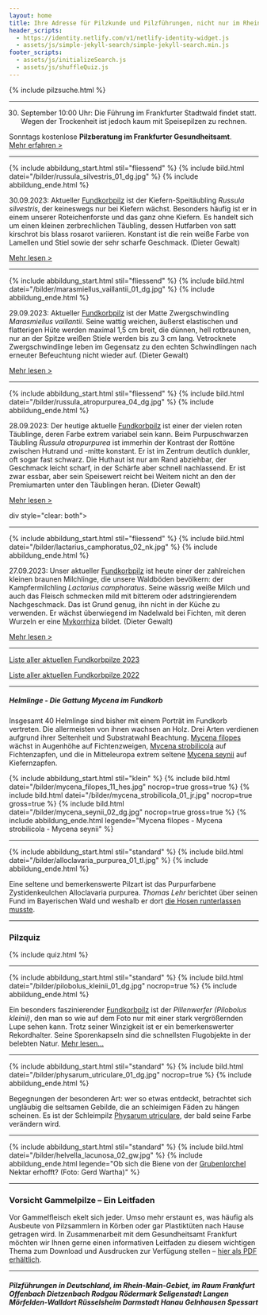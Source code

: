 ```yaml
---
layout: home
title: Ihre Adresse für Pilzkunde und Pilzführungen, nicht nur im Rhein-Main-Gebiet
header_scripts:
  - https://identity.netlify.com/v1/netlify-identity-widget.js
  - assets/js/simple-jekyll-search/simple-jekyll-search.min.js
footer_scripts:
  - assets/js/initializeSearch.js
  - assets/js/shuffleQuiz.js
---
```

{% include pilzsuche.html %}

- - -

30. September 10:00 Uhr: Die Führung im Frankfurter Stadtwald findet statt. Wegen der Trockenheit ist jedoch kaum mit Speisepilzen zu rechnen.

Sonntags kostenlose **Pilzberatung im Frankfurter Gesundheitsamt**.  
[Mehr erfahren >](/termine)

- - -

{% include abbildung_start.html stil="fliessend" %}
{% include bild.html datei="/bilder/russula_silvestris_01_dg.jpg" %}
{% include abbildung_ende.html %}

30.09.2023: Aktueller [Fundkorbpilz](AA "Glossar-") ist der Kiefern-Speitäubling *Russula silvestris*, der keineswegs nur bei Kiefern wächst. Besonders häufig ist er in einem unserer Roteichenforste und das ganz ohne Kiefern. Es handelt sich um einen kleinen zerbrechlichen Täubling, dessen Hutfarben von satt kirschrot bis blass rosarot variieren. Konstant ist die rein weiße Farbe von Lamellen und Stiel sowie der sehr scharfe Geschmack. (Dieter Gewalt)

[Mehr lesen >](/pilze/russula-silvestris-kiefern-speitäubling)

<div style="clear:  both"></div>

- - -

{% include abbildung_start.html stil="fliessend" %}
{% include bild.html datei="/bilder/marasmiellus_vaillantii_01_dg.jpg" %}
{% include abbildung_ende.html %}

29.09.2023: Aktueller [Fundkorbpilz](AA "Glossar-") ist  der Matte Zwergschwindling *Marasmiellus vaillantii*. Seine wattig weichen, äußerst elastischen und flatterigen Hüte werden maximal 1,5 cm breit, die dünnen, hell rotbraunen, nur an der Spitze weißen Stiele werden bis zu 3 cm lang. Vetrocknete Zwergschwindlinge leben im Gegensatz zu den echten Schwindlingen nach erneuter Befeuchtung nicht wieder auf. (Dieter Gewalt)

[Mehr lesen >](/pilze/marasmiellus-vaillantii-matter-zwergschwindling)

<div style="clear:  both"></div>

- - -

{% include abbildung_start.html stil="fliessend" %}
{% include bild.html datei="/bilder/russula_atropurpurea_04_dg.jpg" %}
{% include abbildung_ende.html %}

28.09.2023: Der heutige aktuelle [Fundkorbpilz](AA "Glossar-") ist einer der vielen roten Täublinge, deren Farbe extrem variabel sein kann. Beim Purpuschwarzen Täubling *Russula atropurpurea* ist immerhin der Kontrast der Rottöne zwischen Hutrand und -mitte konstant. Er ist im Zentrum deutlich dunkler, oft sogar fast schwarz. Die Huthaut ist nur am Rand abziehbar, der Geschmack leicht scharf, in der Schärfe aber schnell nachlassend. Er ist zwar essbar, aber sein Speisewert reicht bei Weitem nicht an den der Premiumarten unter den Täublingen heran.  (Dieter Gewalt)

[Mehr lesen >](/pilze/russula-atropurpurea-purpurschwarzer-täubling)

div style="clear:  both"></div>

- - -

{% include abbildung_start.html stil="fliessend" %}
{% include bild.html datei="/bilder/lactarius_camphoratus_02_nk.jpg" %}
{% include abbildung_ende.html %}

27.09.2023: Unser aktueller [Fundkorbpilz](AA "Glossar-") ist heute einer der zahlreichen kleinen braunen Milchlinge, die unsere Waldböden bevölkern: der Kampfermilchling *Lactarius camphoratus*. Seine wässrig weiße Milch und auch das Fleisch schmecken mild mit bitterem oder adstringierendem Nachgeschmack. Das ist Grund genug, ihn nicht in der Küche zu verwenden. Er wächst überwiegend im Nadelwald bei Fichten, mit deren Wurzeln er eine [Mykorrhiza](Mykorrhiza "Glossar") bildet. (Dieter Gewalt)

[Mehr lesen >](/pilze/lactarius-camphoratus-kampfermilchling)

<div style="clear:  both"></div>

- - -

[Liste aller aktuellen Fundkorbpilze 2023](/artikel/liste-aller-aktuellen-fundkorbpilze-2023.html)

[Liste aller aktuellen Fundkorbpilze 2022](/artikel/liste-aller-aktuellen-fundkorbpilze-2022.html)

- - -

##### Helmlinge - Die Gattung *Mycena* im Fundkorb

Insgesamt 40 Helmlinge sind bisher mit einem Porträt im Fundkorb vertreten. Die allermeisten von ihnen wachsen an Holz. Drei Arten verdienen aufgrund ihrer Seltenheit und Substratwahl Beachtung. [Mycena filopes](/pilze/mycena-filopes-zerbrechlicher-fadenhelmling) wächst in Augenhöhe auf Fichtenzweigen, [Mycena strobilicola](/pilze/mycena-strobilicola-fichtenzapfenhelmling) auf Fichtenzapfen, und die in Mitteleuropa extrem seltene [Mycena seynii](/pilze/mycena-seynii-mediterraner-kiefernzapfenhelmling) auf Kiefernzapfen.

{% include abbildung_start.html stil="klein" %}
{% include bild.html datei="/bilder/mycena_filopes_11_hes.jpg" nocrop=true gross=true %}
{% include bild.html datei="/bilder/mycena_strobilicola_01_jr.jpg" nocrop=true gross=true %}
{% include bild.html datei="/bilder/mycena_seynii_02_dg.jpg" nocrop=true gross=true %}
{% include abbildung_ende.html legende="Mycena filopes - Mycena strobilicola - Mycena seynii" %}

- - -

{% include abbildung_start.html stil="standard" %}
{% include bild.html datei="/bilder/alloclavaria_purpurea_01_tl.jpg" %}
{% include abbildung_ende.html %}

Eine seltene und bemerkenswerte Pilzart ist das Purpurfarbene Zystidenkeulchen Alloclavaria purpurea. *Thomas Lehr* berichtet über seinen Fund im Bayerischen Wald und weshalb er dort [die Hosen runterlassen musste](/pilze/alloclavaria-purpurea-purpurfarbenes-zystidenkeulchen).

- - -

### Pilzquiz

{% include quiz.html %}

- - -

{% include abbildung_start.html stil="standard" %}
{% include bild.html datei="/bilder/pilobolus_kleinii_01_dg.jpg" nocrop=true %}
{% include abbildung_ende.html %}

Ein besonders faszinierender [Fundkorbpilz](AA "Glossar-") ist der *Pillenwerfer (Pilobolus kleinii)*, den man so wie auf dem Foto nur mit einer stark vergrößernden Lupe sehen kann. Trotz seiner Winzigkeit ist er ein bemerkenswerter Rekordhalter. Seine Sporenkapseln sind die schnellsten Flugobjekte in der belebten Natur. [Mehr lesen...](/pilze/pilobolus-kleinii-pillenwerfer)

- - -

{% include abbildung_start.html stil="standard" %}
{% include bild.html datei="/bilder/physarum_utriculare_01_dg.jpg" nocrop=true %}
{% include abbildung_ende.html %}

Begegnungen der besonderen Art: wer so etwas entdeckt, betrachtet sich ungläubig die seltsamen Gebilde, die an schleimigen Fäden zu hängen scheinen. Es ist der Schleimpilz [Physarum utriculare](/pilze/physarum-utriculare-fadenfruchtschleimpilz), der bald seine Farbe verändern wird.

- - -

{% include abbildung_start.html stil="standard" %}
{% include bild.html datei="/bilder/helvella_lacunosa_02_gw.jpg" %}
{% include abbildung_ende.html legende="Ob sich die Biene von der <a href='/pilze/helvella-lacunosa-grubenlorchel'>Grubenlorchel</a> Nektar erhofft?  (Foto: Gerd Wartha)" %}

- - -

### Vorsicht Gammelpilze – Ein Leitfaden

Vor Gammelfleisch ekelt sich jeder. Umso mehr erstaunt es, was häufig als Ausbeute von Pilzsammlern in Körben oder gar Plastiktüten nach Hause getragen wird. In Zusammenarbeit mit dem Gesundheitsamt Frankfurt möchten wir Ihnen gerne einen informativen Leitfaden zu diesem wichtigen Thema zum Download und Ausdrucken zur Verfügung stellen – [hier als PDF erhältlich](/assets/docs/Fundkorb.de-Gammelpilze.pdf).

- - -

##### Pilzführungen in Deutschland, im Rhein-Main-Gebiet, im Raum Frankfurt Offenbach Dietzenbach Rodgau Rödermark Seligenstadt Langen Mörfelden-Walldort Rüsselsheim Darmstadt Hanau Gelnhausen Spessart